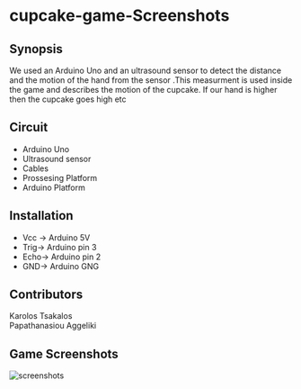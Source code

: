 # cupcake-game-Screenshots


## Synopsis

We used an Arduino Uno and an ultrasound sensor to detect the distance and the motion of the hand from the sensor .This measurment is used inside the game and describes the motion of the cupcake. If our hand is higher then the cupcake goes high etc

## Circuit

<ul>
  <li>Arduino Uno</li>
  <li>Ultrasound sensor</li>
  <li>Cables</li>
  <li>Prossesing Platform</li>
  <li>Arduino Platform</li>
  </ul>

## Installation
<ul>
<li>Vcc -> Arduino 5V </li>
<li>Trig-> Arduino pin 3 </li>
<li>Echo-> Arduino pin 2 </li>
<li>GND->  Arduino GNG </li>
</ul>


## Contributors

Karolos Tsakalos <br>
Papathanasiou Aggeliki <br>

## Game Screenshots


![screenshots](https://user-images.githubusercontent.com/36361340/36546165-5e8798b4-17f3-11e8-9bfb-1e9df28ac77f.PNG)
 


